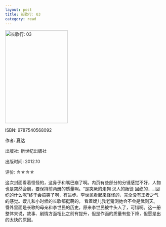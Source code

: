 ```yaml
---
layout: post
title: 长歌行: 03
category: read
---
```

<img class="cover" title="9787540568092" src="/images/2012/11/9787540568092-202x300.jpg" alt="长歌行: 03" width="202" height="300" />

ISBN: 9787540568092

作者: 夏达

出版社: 新世纪出版社

出版时间: 2012.10

评价: ☆☆☆☆

这次封面看着怪怪的，这鼻子和嘴巴崩了啊。内页有些部分的分镜感觉不好，人物也是突然会崩，要保持前两册的质量啊。“是突厥的走狗 汉人的叛徒 回纥的……回纥的什么呢”终于会搞笑了啊，有进步。李世民看起来怪怪的，完全没有王者之气的感觉。嫒儿和小时候的长歌都挺萌的， 看着嫒儿我老猜测她会不会是武则天。番外里面是长歌的母亲和李世民的历史，原来李世民被牛头人了，可惜啊。这一册整体来说，故事、剧情方面相比之前有提升，但是作画的质量有些下降，但愿是出的太快的原因。
